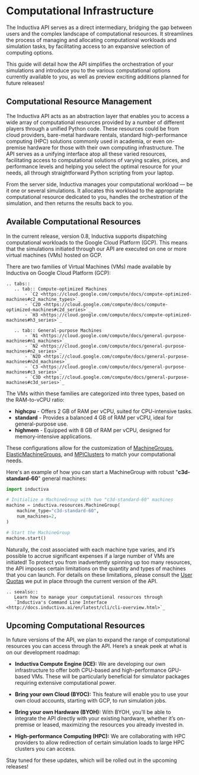 # Computational Infrastructure

The Inductiva API serves as a direct intermediary, bridging the gap between users 
and the complex landscape of computational resources. It streamlines the process 
of managing and allocating computational workloads and simulation tasks, by 
facilitating access to an expansive selection of computing options.

This guide will detail how the API simplifies the orchestration of your simulations 
and introduce you to the various computational options currently available to you, 
as well as preview exciting additions planned for future releases!

## Computational Resource Management

The Inductiva API acts as an abstraction layer that enables you to access a wide 
array of computational resources provided by a number of different players through 
a unified Python code. These resources could be from cloud providers, bare-metal 
hardware rentals, standard high-performance computing (HPC) solutions commonly 
used in academia, or even on-premise hardware for those with their own computing 
infrastructure. The API serves as a unifying interface atop all these varied resources, 
facilitating access to computational solutions of varying scales, prices, and 
performance levels and helping you select the optimal resource for your needs, 
all through straightforward Python scripting from your laptop.

From the server side, Inductiva manages your computational workload — be it one 
or several simulations. It allocates this workload to the appropriate computational 
resource dedicated to you, handles the orchestration of the simulation, and then 
returns the results back to you.

## Available Computational Resources

In the current release, version 0.8, Inductiva supports dispatching computational 
workloads to the Google Cloud Platform (GCP). This means that the simulations initiated 
through our API are executed on one or more virtual machines (VMs) hosted on GCP.

There are two families of Virtual Machines (VMs) made available by Inductiva on 
Google Cloud Platform (GCP):

````{eval-rst}
.. tabs::
   .. tab:: Compute-optimized Machines
       - `C2 <https://cloud.google.com/compute/docs/compute-optimized-machines#c2_machine_types>`_
       - `C2D <https://cloud.google.com/compute/docs/compute-optimized-machines#c2d_series>`_
       - `H3 <https://cloud.google.com/compute/docs/compute-optimized-machines#h3_series>`_

   .. tab:: General-purpose Machines
       - `N1 <https://cloud.google.com/compute/docs/general-purpose-machines#n1_machines>`_
       - `N2 <https://cloud.google.com/compute/docs/general-purpose-machines#n2_series>`_
       - `N2D <https://cloud.google.com/compute/docs/general-purpose-machines#n2d_machines>`_
       - `C3 <https://cloud.google.com/compute/docs/general-purpose-machines#c3_series>`_ 
       - `C3D <https://cloud.google.com/compute/docs/general-purpose-machines#c3d_series>`_
````

The VMs within these families are categorized into three types, based on the RAM-to-vCPU 
ratio:

- **highcpu** -  Offers 2 GB of RAM per vCPU, suited for CPU-intensive tasks.
- **standard** -  Provides a balanced 4 GB of RAM per vCPU, ideal for general-purpose use.
- **highmem** - Equipped with 8 GB of RAM per vCPU, designed for memory-intensive applications.

These configurations allow for the customization of
[MachineGroups](http://docs.inductiva.ai/en/latest/api_reference/computational_resources/machinegroup_class.html),
[ElasticMachineGroups](http://docs.inductiva.ai/en/latest/api_reference/computational_resources/elasticgroup_class.html),
and [MPIClusters](http://docs.inductiva.ai/en/latest/api_reference/computational_resources/mpicluster_class.html)
to match your computational needs.

Here's an example of how you can start a MachineGroup with robust "**c3d-standard-60**" 
general machines:

```python
import inductiva

# Initialize a MachineGroup with two "c3d-standard-60" machines
machine = inductiva.resources.MachineGroup(
    machine_type="c3d-standard-60",
    num_machines=2,
)

# Start the MachineGroup
machine.start()
```
Naturally, the cost associated with each machine type varies, and it’s possible 
to accrue significant expenses if a large number of VMs are initiated! To protect 
you from inadvertently spinning up too many resources, the API imposes certain 
limitations on the quantity and types of machines that you can launch. For details 
on these limitations, please consult the
[User Quotas](http://docs.inductiva.ai/en/latest/api_reference/user_quotas.html) 
we put in place through the current version of the API.

````{eval-rst}
.. seealso::
   Learn how to manage your computational resources through
   `Inductiva's Command Line Interface <http://docs.inductiva.ai/en/latest/cli/cli-overview.html>`_
````  

## Upcoming Computational Resources

In future versions of the API, we plan to expand the range of computational resources 
you can access through the API. Here’s a sneak peek at what is on our development 
roadmap:

- **Inductiva Compute Engine (ICE):** We are developing our own infrastructure to offer 
both CPU-based and high-performance GPU-based VMs. These will be particularly 
beneficial for simulator packages requiring extensive computational power.

- **Bring your own Cloud (BYOC):** This feature will enable you to use your own cloud 
accounts, starting with GCP, to run simulation jobs.

- **Bring your own Hardware (BYOH):** With BYOH, you’ll be able to integrate the API 
directly with your existing hardware, whether it’s on-premise or leased, maximizing 
the resources you already invested in.

- **High-performance Computing (HPC):** We are collaborating with HPC providers to allow 
redirection of certain simulation loads to large HPC clusters you can access.

Stay tuned for these updates, which will be rolled out in the upcoming releases!
